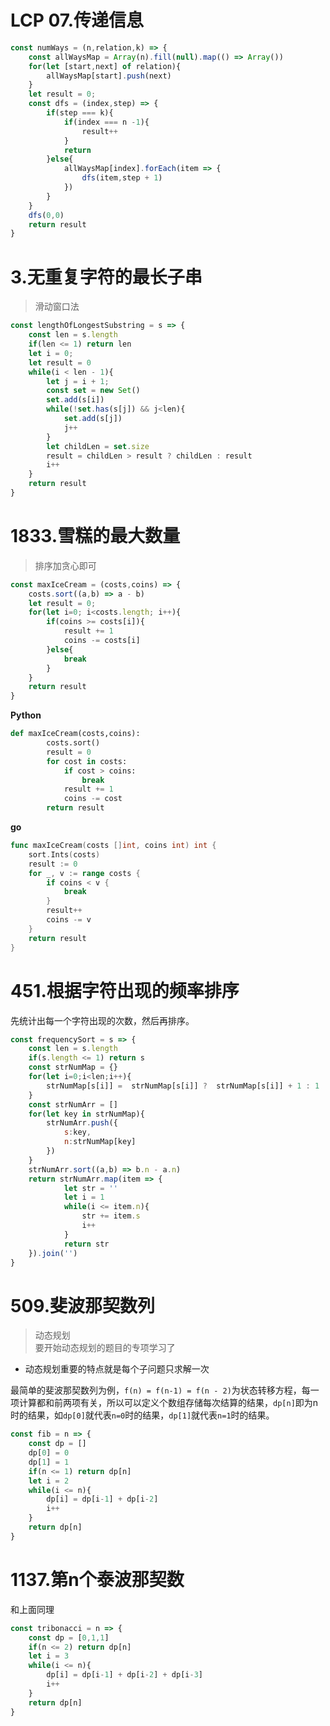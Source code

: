 # LCP 07.传递信息
```js
const numWays = (n,relation,k) => {
    const allWaysMap = Array(n).fill(null).map(() => Array())
    for(let [start,next] of relation){
        allWaysMap[start].push(next)
    }
    let result = 0;
    const dfs = (index,step) => {
        if(step === k){
            if(index === n -1){
                result++
            }
            return
        }else{
            allWaysMap[index].forEach(item => {
                dfs(item,step + 1)
            })
        }
    }
    dfs(0,0)
    return result
}
```

# 3.无重复字符的最长子串   

> 滑动窗口法 
```js
const lengthOfLongestSubstring = s => {
    const len = s.length
    if(len <= 1) return len
    let i = 0;
    let result = 0
    while(i < len - 1){
        let j = i + 1;
        const set = new Set()
        set.add(s[i])
        while(!set.has(s[j]) && j<len){
            set.add(s[j])
            j++
        }
        let childLen = set.size
        result = childLen > result ? childLen : result
        i++
    }
    return result
}
```

# 1833.雪糕的最大数量  

> 排序加贪心即可

```js
const maxIceCream = (costs,coins) => {
    costs.sort((a,b) => a - b)
    let result = 0;
    for(let i=0; i<costs.length; i++){
        if(coins >= costs[i]){
            result += 1
            coins -= costs[i]
        }else{
            break
        }
    }
    return result
}
```

**Python** 
```python
def maxIceCream(costs,coins):
        costs.sort()
        result = 0
        for cost in costs:
            if cost > coins:
                break
            result += 1
            coins -= cost
        return result
```

**go** 

```go
func maxIceCream(costs []int, coins int) int {
	sort.Ints(costs)
	result := 0
	for _, v := range costs {
		if coins < v {
			break
		}
		result++
		coins -= v
	}
	return result
}
```


# 451.根据字符出现的频率排序  

先统计出每一个字符出现的次数，然后再排序。  

```js
const frequencySort = s => {
    const len = s.length
    if(s.length <= 1) return s
    const strNumMap = {}
    for(let i=0;i<len;i++){
        strNumMap[s[i]] =  strNumMap[s[i]] ?  strNumMap[s[i]] + 1 : 1  
    }
    const strNumArr = []
    for(let key in strNumMap){
        strNumArr.push({
            s:key,
            n:strNumMap[key]
        })
    }
    strNumArr.sort((a,b) => b.n - a.n)
    return strNumArr.map(item => {
            let str = ''
            let i = 1
            while(i <= item.n){
                str += item.s
                i++
            }
            return str
    }).join('')
}
```


# 509.斐波那契数列   

> 动态规划   
要开始动态规划的题目的专项学习了    

* 动态规划重要的特点就是每个子问题只求解一次  

最简单的斐波那契数列为例，`f(n) = f(n-1) = f(n - 2)`为状态转移方程，每一项计算都和前两项有关，所以可以定义个数组存储每次结算的结果，`dp[n]`即为n时的结果，如`dp[0]`就代表`n=0`时的结果，`dp[1]`就代表`n=1`时的结果。  
```js
const fib = n => {
    const dp = []
    dp[0] = 0
    dp[1] = 1
    if(n <= 1) return dp[n]
    let i = 2
    while(i <= n){
        dp[i] = dp[i-1] + dp[i-2]
        i++
    }
    return dp[n]
}
```

# 1137.第n个泰波那契数    

和上面同理

```js
const tribonacci = n => {
    const dp = [0,1,1]
    if(n <= 2) return dp[n]
    let i = 3
    while(i <= n){
        dp[i] = dp[i-1] + dp[i-2] + dp[i-3]
        i++
    }
    return dp[n]
}
```

